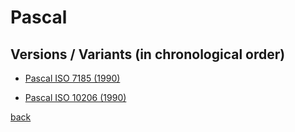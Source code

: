 # Pascal

## Versions / Variants (in chronological order)

- [Pascal ISO 7185 (1990)](pascal-iso7185/README.md)

- [Pascal ISO 10206 (1990)](pascal-iso10206/README.md)

[back](../README.md)
